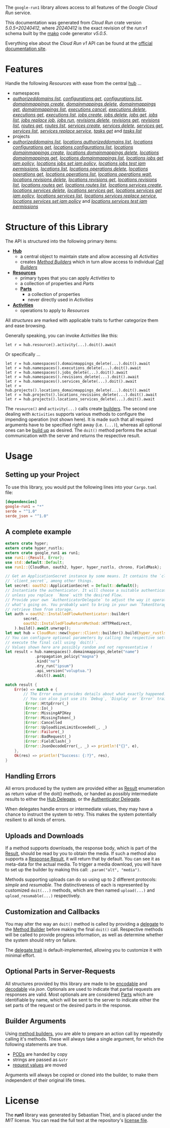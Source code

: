 <!---
DO NOT EDIT !
This file was generated automatically from 'src/generator/templates/api/README.md.mako'
DO NOT EDIT !
-->
The `google-run1` library allows access to all features of the *Google Cloud Run* service.

This documentation was generated from *Cloud Run* crate version *5.0.5+20240412*, where *20240412* is the exact revision of the *run:v1* schema built by the [mako](http://www.makotemplates.org/) code generator *v5.0.5*.

Everything else about the *Cloud Run* *v1* API can be found at the
[official documentation site](https://cloud.google.com/run/).
# Features

Handle the following *Resources* with ease from the central [hub](https://docs.rs/google-run1/5.0.5+20240412/google_run1/CloudRun) ... 

* namespaces
 * [*authorizeddomains list*](https://docs.rs/google-run1/5.0.5+20240412/google_run1/api::NamespaceAuthorizeddomainListCall), [*configurations get*](https://docs.rs/google-run1/5.0.5+20240412/google_run1/api::NamespaceConfigurationGetCall), [*configurations list*](https://docs.rs/google-run1/5.0.5+20240412/google_run1/api::NamespaceConfigurationListCall), [*domainmappings create*](https://docs.rs/google-run1/5.0.5+20240412/google_run1/api::NamespaceDomainmappingCreateCall), [*domainmappings delete*](https://docs.rs/google-run1/5.0.5+20240412/google_run1/api::NamespaceDomainmappingDeleteCall), [*domainmappings get*](https://docs.rs/google-run1/5.0.5+20240412/google_run1/api::NamespaceDomainmappingGetCall), [*domainmappings list*](https://docs.rs/google-run1/5.0.5+20240412/google_run1/api::NamespaceDomainmappingListCall), [*executions cancel*](https://docs.rs/google-run1/5.0.5+20240412/google_run1/api::NamespaceExecutionCancelCall), [*executions delete*](https://docs.rs/google-run1/5.0.5+20240412/google_run1/api::NamespaceExecutionDeleteCall), [*executions get*](https://docs.rs/google-run1/5.0.5+20240412/google_run1/api::NamespaceExecutionGetCall), [*executions list*](https://docs.rs/google-run1/5.0.5+20240412/google_run1/api::NamespaceExecutionListCall), [*jobs create*](https://docs.rs/google-run1/5.0.5+20240412/google_run1/api::NamespaceJobCreateCall), [*jobs delete*](https://docs.rs/google-run1/5.0.5+20240412/google_run1/api::NamespaceJobDeleteCall), [*jobs get*](https://docs.rs/google-run1/5.0.5+20240412/google_run1/api::NamespaceJobGetCall), [*jobs list*](https://docs.rs/google-run1/5.0.5+20240412/google_run1/api::NamespaceJobListCall), [*jobs replace job*](https://docs.rs/google-run1/5.0.5+20240412/google_run1/api::NamespaceJobReplaceJobCall), [*jobs run*](https://docs.rs/google-run1/5.0.5+20240412/google_run1/api::NamespaceJobRunCall), [*revisions delete*](https://docs.rs/google-run1/5.0.5+20240412/google_run1/api::NamespaceRevisionDeleteCall), [*revisions get*](https://docs.rs/google-run1/5.0.5+20240412/google_run1/api::NamespaceRevisionGetCall), [*revisions list*](https://docs.rs/google-run1/5.0.5+20240412/google_run1/api::NamespaceRevisionListCall), [*routes get*](https://docs.rs/google-run1/5.0.5+20240412/google_run1/api::NamespaceRouteGetCall), [*routes list*](https://docs.rs/google-run1/5.0.5+20240412/google_run1/api::NamespaceRouteListCall), [*services create*](https://docs.rs/google-run1/5.0.5+20240412/google_run1/api::NamespaceServiceCreateCall), [*services delete*](https://docs.rs/google-run1/5.0.5+20240412/google_run1/api::NamespaceServiceDeleteCall), [*services get*](https://docs.rs/google-run1/5.0.5+20240412/google_run1/api::NamespaceServiceGetCall), [*services list*](https://docs.rs/google-run1/5.0.5+20240412/google_run1/api::NamespaceServiceListCall), [*services replace service*](https://docs.rs/google-run1/5.0.5+20240412/google_run1/api::NamespaceServiceReplaceServiceCall), [*tasks get*](https://docs.rs/google-run1/5.0.5+20240412/google_run1/api::NamespaceTaskGetCall) and [*tasks list*](https://docs.rs/google-run1/5.0.5+20240412/google_run1/api::NamespaceTaskListCall)
* projects
 * [*authorizeddomains list*](https://docs.rs/google-run1/5.0.5+20240412/google_run1/api::ProjectAuthorizeddomainListCall), [*locations authorizeddomains list*](https://docs.rs/google-run1/5.0.5+20240412/google_run1/api::ProjectLocationAuthorizeddomainListCall), [*locations configurations get*](https://docs.rs/google-run1/5.0.5+20240412/google_run1/api::ProjectLocationConfigurationGetCall), [*locations configurations list*](https://docs.rs/google-run1/5.0.5+20240412/google_run1/api::ProjectLocationConfigurationListCall), [*locations domainmappings create*](https://docs.rs/google-run1/5.0.5+20240412/google_run1/api::ProjectLocationDomainmappingCreateCall), [*locations domainmappings delete*](https://docs.rs/google-run1/5.0.5+20240412/google_run1/api::ProjectLocationDomainmappingDeleteCall), [*locations domainmappings get*](https://docs.rs/google-run1/5.0.5+20240412/google_run1/api::ProjectLocationDomainmappingGetCall), [*locations domainmappings list*](https://docs.rs/google-run1/5.0.5+20240412/google_run1/api::ProjectLocationDomainmappingListCall), [*locations jobs get iam policy*](https://docs.rs/google-run1/5.0.5+20240412/google_run1/api::ProjectLocationJobGetIamPolicyCall), [*locations jobs set iam policy*](https://docs.rs/google-run1/5.0.5+20240412/google_run1/api::ProjectLocationJobSetIamPolicyCall), [*locations jobs test iam permissions*](https://docs.rs/google-run1/5.0.5+20240412/google_run1/api::ProjectLocationJobTestIamPermissionCall), [*locations list*](https://docs.rs/google-run1/5.0.5+20240412/google_run1/api::ProjectLocationListCall), [*locations operations delete*](https://docs.rs/google-run1/5.0.5+20240412/google_run1/api::ProjectLocationOperationDeleteCall), [*locations operations get*](https://docs.rs/google-run1/5.0.5+20240412/google_run1/api::ProjectLocationOperationGetCall), [*locations operations list*](https://docs.rs/google-run1/5.0.5+20240412/google_run1/api::ProjectLocationOperationListCall), [*locations operations wait*](https://docs.rs/google-run1/5.0.5+20240412/google_run1/api::ProjectLocationOperationWaitCall), [*locations revisions delete*](https://docs.rs/google-run1/5.0.5+20240412/google_run1/api::ProjectLocationRevisionDeleteCall), [*locations revisions get*](https://docs.rs/google-run1/5.0.5+20240412/google_run1/api::ProjectLocationRevisionGetCall), [*locations revisions list*](https://docs.rs/google-run1/5.0.5+20240412/google_run1/api::ProjectLocationRevisionListCall), [*locations routes get*](https://docs.rs/google-run1/5.0.5+20240412/google_run1/api::ProjectLocationRouteGetCall), [*locations routes list*](https://docs.rs/google-run1/5.0.5+20240412/google_run1/api::ProjectLocationRouteListCall), [*locations services create*](https://docs.rs/google-run1/5.0.5+20240412/google_run1/api::ProjectLocationServiceCreateCall), [*locations services delete*](https://docs.rs/google-run1/5.0.5+20240412/google_run1/api::ProjectLocationServiceDeleteCall), [*locations services get*](https://docs.rs/google-run1/5.0.5+20240412/google_run1/api::ProjectLocationServiceGetCall), [*locations services get iam policy*](https://docs.rs/google-run1/5.0.5+20240412/google_run1/api::ProjectLocationServiceGetIamPolicyCall), [*locations services list*](https://docs.rs/google-run1/5.0.5+20240412/google_run1/api::ProjectLocationServiceListCall), [*locations services replace service*](https://docs.rs/google-run1/5.0.5+20240412/google_run1/api::ProjectLocationServiceReplaceServiceCall), [*locations services set iam policy*](https://docs.rs/google-run1/5.0.5+20240412/google_run1/api::ProjectLocationServiceSetIamPolicyCall) and [*locations services test iam permissions*](https://docs.rs/google-run1/5.0.5+20240412/google_run1/api::ProjectLocationServiceTestIamPermissionCall)




# Structure of this Library

The API is structured into the following primary items:

* **[Hub](https://docs.rs/google-run1/5.0.5+20240412/google_run1/CloudRun)**
    * a central object to maintain state and allow accessing all *Activities*
    * creates [*Method Builders*](https://docs.rs/google-run1/5.0.5+20240412/google_run1/client::MethodsBuilder) which in turn
      allow access to individual [*Call Builders*](https://docs.rs/google-run1/5.0.5+20240412/google_run1/client::CallBuilder)
* **[Resources](https://docs.rs/google-run1/5.0.5+20240412/google_run1/client::Resource)**
    * primary types that you can apply *Activities* to
    * a collection of properties and *Parts*
    * **[Parts](https://docs.rs/google-run1/5.0.5+20240412/google_run1/client::Part)**
        * a collection of properties
        * never directly used in *Activities*
* **[Activities](https://docs.rs/google-run1/5.0.5+20240412/google_run1/client::CallBuilder)**
    * operations to apply to *Resources*

All *structures* are marked with applicable traits to further categorize them and ease browsing.

Generally speaking, you can invoke *Activities* like this:

```Rust,ignore
let r = hub.resource().activity(...).doit().await
```

Or specifically ...

```ignore
let r = hub.namespaces().domainmappings_delete(...).doit().await
let r = hub.namespaces().executions_delete(...).doit().await
let r = hub.namespaces().jobs_delete(...).doit().await
let r = hub.namespaces().revisions_delete(...).doit().await
let r = hub.namespaces().services_delete(...).doit().await
let r = hub.projects().locations_domainmappings_delete(...).doit().await
let r = hub.projects().locations_revisions_delete(...).doit().await
let r = hub.projects().locations_services_delete(...).doit().await
```

The `resource()` and `activity(...)` calls create [builders][builder-pattern]. The second one dealing with `Activities` 
supports various methods to configure the impending operation (not shown here). It is made such that all required arguments have to be 
specified right away (i.e. `(...)`), whereas all optional ones can be [build up][builder-pattern] as desired.
The `doit()` method performs the actual communication with the server and returns the respective result.

# Usage

## Setting up your Project

To use this library, you would put the following lines into your `Cargo.toml` file:

```toml
[dependencies]
google-run1 = "*"
serde = "^1.0"
serde_json = "^1.0"
```

## A complete example

```Rust
extern crate hyper;
extern crate hyper_rustls;
extern crate google_run1 as run1;
use run1::{Result, Error};
use std::default::Default;
use run1::{CloudRun, oauth2, hyper, hyper_rustls, chrono, FieldMask};

// Get an ApplicationSecret instance by some means. It contains the `client_id` and 
// `client_secret`, among other things.
let secret: oauth2::ApplicationSecret = Default::default();
// Instantiate the authenticator. It will choose a suitable authentication flow for you, 
// unless you replace  `None` with the desired Flow.
// Provide your own `AuthenticatorDelegate` to adjust the way it operates and get feedback about 
// what's going on. You probably want to bring in your own `TokenStorage` to persist tokens and
// retrieve them from storage.
let auth = oauth2::InstalledFlowAuthenticator::builder(
        secret,
        oauth2::InstalledFlowReturnMethod::HTTPRedirect,
    ).build().await.unwrap();
let mut hub = CloudRun::new(hyper::Client::builder().build(hyper_rustls::HttpsConnectorBuilder::new().with_native_roots().unwrap().https_or_http().enable_http1().build()), auth);
// You can configure optional parameters by calling the respective setters at will, and
// execute the final call using `doit()`.
// Values shown here are possibly random and not representative !
let result = hub.namespaces().domainmappings_delete("name")
             .propagation_policy("magna")
             .kind("no")
             .dry_run("ipsum")
             .api_version("voluptua.")
             .doit().await;

match result {
    Err(e) => match e {
        // The Error enum provides details about what exactly happened.
        // You can also just use its `Debug`, `Display` or `Error` traits
         Error::HttpError(_)
        |Error::Io(_)
        |Error::MissingAPIKey
        |Error::MissingToken(_)
        |Error::Cancelled
        |Error::UploadSizeLimitExceeded(_, _)
        |Error::Failure(_)
        |Error::BadRequest(_)
        |Error::FieldClash(_)
        |Error::JsonDecodeError(_, _) => println!("{}", e),
    },
    Ok(res) => println!("Success: {:?}", res),
}

```
## Handling Errors

All errors produced by the system are provided either as [Result](https://docs.rs/google-run1/5.0.5+20240412/google_run1/client::Result) enumeration as return value of
the doit() methods, or handed as possibly intermediate results to either the 
[Hub Delegate](https://docs.rs/google-run1/5.0.5+20240412/google_run1/client::Delegate), or the [Authenticator Delegate](https://docs.rs/yup-oauth2/*/yup_oauth2/trait.AuthenticatorDelegate.html).

When delegates handle errors or intermediate values, they may have a chance to instruct the system to retry. This 
makes the system potentially resilient to all kinds of errors.

## Uploads and Downloads
If a method supports downloads, the response body, which is part of the [Result](https://docs.rs/google-run1/5.0.5+20240412/google_run1/client::Result), should be
read by you to obtain the media.
If such a method also supports a [Response Result](https://docs.rs/google-run1/5.0.5+20240412/google_run1/client::ResponseResult), it will return that by default.
You can see it as meta-data for the actual media. To trigger a media download, you will have to set up the builder by making
this call: `.param("alt", "media")`.

Methods supporting uploads can do so using up to 2 different protocols: 
*simple* and *resumable*. The distinctiveness of each is represented by customized 
`doit(...)` methods, which are then named `upload(...)` and `upload_resumable(...)` respectively.

## Customization and Callbacks

You may alter the way an `doit()` method is called by providing a [delegate](https://docs.rs/google-run1/5.0.5+20240412/google_run1/client::Delegate) to the 
[Method Builder](https://docs.rs/google-run1/5.0.5+20240412/google_run1/client::CallBuilder) before making the final `doit()` call. 
Respective methods will be called to provide progress information, as well as determine whether the system should 
retry on failure.

The [delegate trait](https://docs.rs/google-run1/5.0.5+20240412/google_run1/client::Delegate) is default-implemented, allowing you to customize it with minimal effort.

## Optional Parts in Server-Requests

All structures provided by this library are made to be [encodable](https://docs.rs/google-run1/5.0.5+20240412/google_run1/client::RequestValue) and 
[decodable](https://docs.rs/google-run1/5.0.5+20240412/google_run1/client::ResponseResult) via *json*. Optionals are used to indicate that partial requests are responses 
are valid.
Most optionals are are considered [Parts](https://docs.rs/google-run1/5.0.5+20240412/google_run1/client::Part) which are identifiable by name, which will be sent to 
the server to indicate either the set parts of the request or the desired parts in the response.

## Builder Arguments

Using [method builders](https://docs.rs/google-run1/5.0.5+20240412/google_run1/client::CallBuilder), you are able to prepare an action call by repeatedly calling it's methods.
These will always take a single argument, for which the following statements are true.

* [PODs][wiki-pod] are handed by copy
* strings are passed as `&str`
* [request values](https://docs.rs/google-run1/5.0.5+20240412/google_run1/client::RequestValue) are moved

Arguments will always be copied or cloned into the builder, to make them independent of their original life times.

[wiki-pod]: http://en.wikipedia.org/wiki/Plain_old_data_structure
[builder-pattern]: http://en.wikipedia.org/wiki/Builder_pattern
[google-go-api]: https://github.com/google/google-api-go-client

# License
The **run1** library was generated by Sebastian Thiel, and is placed 
under the *MIT* license.
You can read the full text at the repository's [license file][repo-license].

[repo-license]: https://github.com/Byron/google-apis-rsblob/main/LICENSE.md

